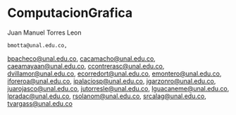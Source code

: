 # ComputacionGrafica

Juan Manuel Torres Leon


	bmotta@unal.edu.co,
bpacheco@unal.edu.co,
cacamacho@unal.edu.co,
caeamayaan@unal.edu.co,
ccontrerasc@unal.edu.co,
dvillamor@unal.edu.co,
ecorredort@unal.edu.co,
emontero@unal.edu.co,
iforeroa@unal.edu.co,
ipalaciosp@unal.edu.co,
jgarzonro@unal.edu.co,
juarojasco@unal.edu.co,
jutorresle@unal.edu.co,
lguacaneme@unal.edu.co,
lpradac@unal.edu.co,
rsolanom@unal.edu.co,
srcalag@unal.edu.co,
tvargass@unal.edu.co
